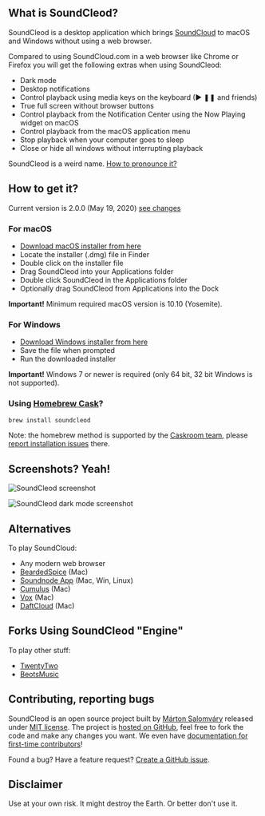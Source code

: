 ## What is SoundCleod?

SoundCleod is a desktop application which brings
[SoundCloud](http://soundcloud.com) to macOS and Windows without using a web
browser.

Compared to using SoundCloud.com in a web browser like Chrome or Firefox you
will get the following extras when using SoundCleod:

- Dark mode
- Desktop notifications
- Control playback using media keys on the keyboard (▶ ❚❚ and friends)
- True full screen without browser buttons
- Control playback from the Notification Center using the Now Playing widget on macOS
- Control playback from the macOS application menu
- Stop playback when your computer goes to sleep
- Close or hide all windows without interrupting playback

SoundCleod is a weird name. [How to pronounce it?](https://soundcloud.com/senart/soundcleod)

## How to get it?

Current version is 2.0.0 (May 19, 2020) [see changes](https://github.com/salomvary/soundcleod/blob/master/CHANGELOG.md)

### For macOS

- [Download macOS installer from
  here](https://updates.soundcleod.com/download/mac)
- Locate the installer (.dmg) file in Finder
- Double click on the installer file
- Drag SoundCleod into your Applications folder
- Double click SoundCleod in the Applications folder
- Optionally drag SoundCleod from Applications into the Dock

**Important!** Minimum required macOS version is 10.10 (Yosemite).

### For Windows

- [Download Windows installer from
  here](https://updates.soundcleod.com/download/windows)
- Save the file when prompted
- Run the downloaded installer

**Important!** Windows 7 or newer is required (only 64 bit, 32 bit Windows is not supported).

### Using [Homebrew Cask](https://formulae.brew.sh/cask/)?

```sh
brew install soundcleod
```

Note: the homebrew method is supported by the [Caskroom team](https://github.com/caskroom/homebrew-cask), please [report installation issues](https://github.com/caskroom/homebrew-cask#reporting-bugs) there.

## Screenshots? Yeah!

![SoundCleod screenshot](https://raw.github.com/salomvary/soundcleod/master/screenshot.jpg)

![SoundCleod dark mode screenshot](https://raw.github.com/salomvary/soundcleod/master/screenshot-dark.jpg)

## Alternatives

To play SoundCloud:

- Any modern web browser
- [BeardedSpice](https://github.com/beardedspice/beardedspice) (Mac)
- [Soundnode App](http://www.soundnodeapp.com/) (Mac, Win, Linux)
- [Cumulus](https://github.com/gillesdemey/Cumulus) (Mac)
- [Vox](http://coppertino.com/) (Mac)
- [DaftCloud](https://daft.cloud/) (Mac)

## Forks Using SoundCleod "Engine"

To play other stuff:

- [TwentyTwo](https://github.com/marcw/twentytwo)
- [BeotsMusic](http://beotsmusic.kiding.net/)

## Contributing, reporting bugs

SoundCleod is an open source project built by [Márton
Salomváry](https://twitter.com/salomvary) released under [MIT
license](https://github.com/salomvary/soundcleod/blob/master/LICENSE). The
project is [hosted on GitHub](https://github.com/salomvary/soundcleod), feel
free to fork the code and make any changes you want. We even have [documentation
for first-time contributors](https://github.com/salomvary/soundcleod/blob/master/CONTRIBUTING.md)!

Found a bug? Have a feature request? [Create a GitHub
issue](https://github.com/salomvary/soundcleod/issues).

## Disclaimer

Use at your own risk. It might destroy the Earth. Or better don't use
it.
